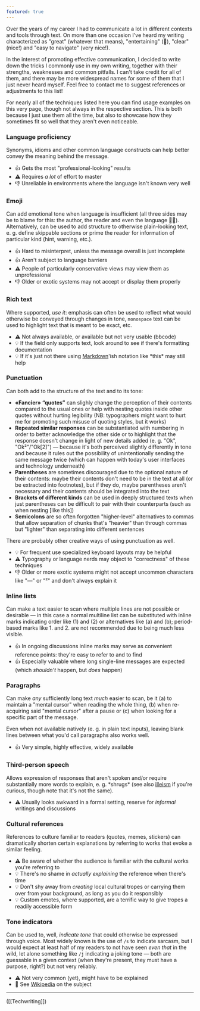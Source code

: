 ```yaml
---
featured: true
---
```


Over the years of my career I had to communicate a lot in different contexts and tools through text. On more than one occasion I've heard my writing characterized as "great" (whatever that means), "entertaining" (🙂), "clear" (nice!) and "easy to navigate" (very nice!).

In the interest of promoting effective communication, I decided to write down the tricks I commonly use in my own writing, together with their strengths, weaknesses and common pitfalls. I can't take credit for all of them, and there may be more widespread names for some of them that I just never heard myself. Feel free to contact me to suggest references or adjustments to this list!

For nearly all of the techniques listed here you can find usage examples on this very page, though not always in the respective section. This is both because I just use them all the time, but also to showcase how they sometimes fit so well that they aren't even noticeable.

### Language proficiency

Synonyms, idioms and other common language constructs can help better convey the meaning behind the message.

- 👍 Gets the most "professional-looking" results
- ⚠️ Requires _a lot_ of effort to master
- 👎 Unreliable in environments where the language isn't known very well

### Emoji

Can add emotional tone when language is insufficient (all three sides may be to blame for this: the author, the reader and even the language 🤷‍♂️). Alternatively, can be used to add structure to otherwise plain-looking text, e. g. define skippable sections or prime the reader for information of particular kind (hint, warning, etc.).

- 👍 Hard to misinterpret, unless the message overall is just incomplete
- 👍 Aren't subject to language barriers
- ⚠️ People of particularly conservative views may view them as unprofessional
- 👎 Older or exotic systems may not accept or display them properly

### Rich text

Where supported, *use it*: emphasis can often be used to reflect what would otherwise be conveyed through changes in tone, `monospace` text can be used to highlight text that is meant to be exact, etc.

- ⚠️ Not always available, or available but not very usable (bbcode)
- 💡 If the field only supports text, look around to see if there's formatting documentation
- 💡 If it's just not there using [Markdown](https://learnxinyminutes.com/docs/markdown/)'ish notation like \*this\* may still help

### Punctuation

Can both add to the structure of the text and to its tone:

- **«Fancier» “quotes”** can slighly change the perception of their contents compared to the usual ones or help with nesting quotes inside other quotes without hurting legibility (NB: typographers might want to hurt me for promoting such misuse of quoting styles, but it works)
- **Repeated similar responses** can be substantiated with numbering in order to better acknowledge the other side or to highlight that the response doesn't change in light of new details added (e. g. "Ok", "Ok²"/"Ok\[2\]") — because it's both perceived slightly differently in tone and because it rules out the possibility of unintentionally sending the same message twice (which can happen with today's user interfaces and technology underneath)
- **Parentheses** are sometimes discouraged due to the optional nature of their contents: maybe their contents don't need to be in the text at all (or be extracted into footnotes), but if they do, maybe parentheses aren't necessary and their contents should be integrated into the text
- **Brackets of different kinds** can be used in deeply structured texts when just parentheses can be difficult to pair with their counterparts (such as when nesting \[like this\])
- **Semicolons** are so often forgotten "higher-level" alternatives to commas that allow separation of chunks that's "heavier" than through commas but "lighter" than separating into different sentences

There are probably other creative ways of using punctuation as well.

- 💡 For frequent use specialized keyboard layouts may be helpful
- ⚠️ Typography or language nerds may object to "correctness" of these techniques
- 👎 Older or more exotic systems might not accept uncommon characters like "—" or "²" and don't always explain it

### Inline lists

Can make a text easier to scan where multiple lines are not possible or desirable — in this case a normal multiline list can be substituted with inline marks indicating order like (1) and (2) or alternatives like (a) and (b); period-based marks like 1. and 2. are not recommended due to being much less visible.

- 👍 In ongoing discussions inline marks may serve as convenient reference points: they're easy to refer to and to find
- 👍 Especially valuable where long single-line messages are expected (which _shouldn't_ happen, but _does_ happen)

### Paragraphs

Can make _any_ sufficiently long text _much_ easier to scan, be it (a) to maintain a "mental cursor" when reading the whole thing, (b) when re-acquiring said "mental cursor" after a pause or (c) when looking for a specific part of the message.

Even when not available natively (e. g. in plain text inputs), leaving blank lines between what you'd call paragraphs also works well.

- 👍 Very simple, highly effective, widely available

### Third-person speech

Allows expression of responses that aren't spoken and/or require substantially more words to explain, e. g. \*shrugs\* (see also [illeism](https://en.wikipedia.org/wiki/Illeism) if you're curious, though note that it's not the same).

- ⚠️ Usually looks awkward in a formal setting, reserve for _informal_ writings and discussions

### Cultural references

References to culture familiar to readers (quotes, memes, stickers) can dramatically shorten certain explanations by referring to works that evoke a similar feeling.

- ⚠️ Be aware of whether the audience is familiar with the cultural works you're referring to
- 💡 There's no shame in _actually explaining_ the reference when there's time
- 💡 Don't shy away from _creating_ local cultural tropes or carrying them over from your background, as long as you do it responsibly
- 💡 Custom emotes, where supported, are a terrific way to give tropes a readily accessible form

### Tone indicators

Can be used to, well, _indicate tone_ that could otherwise be expressed through voice. Most widely known is the use of `/s` to indicate sarcasm, but I would expect at least half of my readers to not have seen _even that_ in the wild, let alone something like `/j` indicating a joking tone — both are guessable in a given context (when they're present, they must have a purpose, right?) but not very reliably. 

- ⚠️ Not very common (yet), might have to be explained
- 📝 See [Wikipedia](https://en.wikipedia.org/wiki/Tone_indicator) on the subject

---

([[Techwriting]])